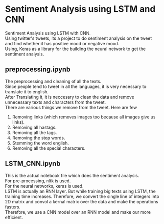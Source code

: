 # Sentiment Analysis using LSTM and CNN
Sentiment Analysis using LSTM with CNN.   
Using twitter's tweets, its a project to do sentiment analysis on the tweet and find whether it has positive mood or negative mood.   
Using, Keras as a library for the building the neural network to get the sentiment analysis.  

## preprocessing.ipynb
The preprocessing and cleaning of all the texts.   
Since people tend to tweet in all the languages, it is very necessary to translate it to english.   
After Translating it, it is neccesary to clean the data and remove unnecessary texts and characters from the tweet.     
There are various things we remove from the tweet. Here are few
1. Removing links (which removes images too because all images give us links).   
2. Removing all hastags.   
3. Removing all the tags.   
4. Removing the stop words.   
5. Stemming the word english. 
6. Removing all the special characters.  

## LSTM_CNN.ipynb
This is the actual notebook file which does the sentiment analysis.   
For pre-processing, nltk is used.   
For the neural networks, keras is used.     
LSTM is actually an RNN layer. But while training big texts using LSTM, the training time increases. Therefore, we convert the single line of integers into 2D matrix and convol a kernal matrix over the data and make the operations fasters.    
Therefore, we use a CNN model over an RNN model and make our more efficient.   
